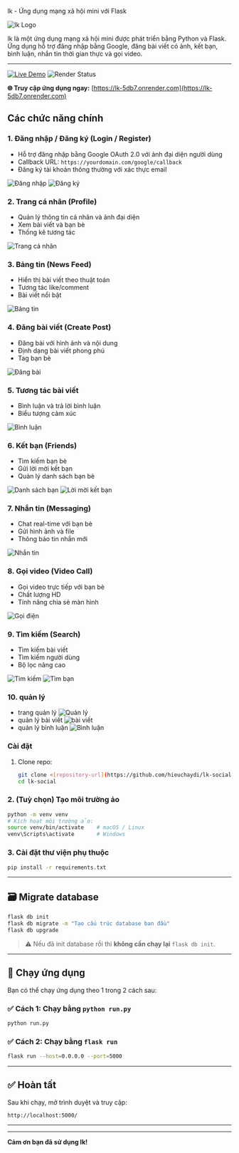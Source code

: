  lk - Ứng dụng mạng xã hội mini với Flask

![lk Logo](assets/logo.png)

lk là một ứng dụng mạng xã hội mini được phát triển bằng Python và Flask. Ứng dụng hỗ trợ đăng nhập bằng Google, đăng bài viết có ảnh, kết bạn, bình luận, nhắn tin thời gian thực và gọi video.

---
[![Live Demo](https://img.shields.io/badge/Demo-Live%20Site-brightgreen)](https://lk-5db7.onrender.com)
![Render Status](https://img.shields.io/website?down_message=offline&label=Render&up_message=online&url=https%3A%2F%2Flk-5db7.onrender.com)

**🌐 Truy cập ứng dụng ngay:** [https://lk-5db7.onrender.com](https://lk-5db7.onrender.com)

## Các chức năng chính

### 1. Đăng nhập / Đăng ký (Login / Register)
- Hỗ trợ đăng nhập bằng Google OAuth 2.0 với ảnh đại diện người dùng
- Callback URL: `https://yourdomain.com/google/callback`
- Đăng ký tài khoản thông thường với xác thực email

![Đăng nhập](assets/dangnhapgoogle.png)
![Đăng ký](assets/dangki.png)

### 2. Trang cá nhân (Profile)
- Quản lý thông tin cá nhân và ảnh đại diện
- Xem bài viết và bạn bè
- Thống kê tương tác

![Trang cá nhân](assets/profile.png)

### 3. Bảng tin (News Feed)
- Hiển thị bài viết theo thuật toán
- Tương tác like/comment
- Bài viết nổi bật

![Bảng tin](assets/newsfeed.png)

### 4. Đăng bài viết (Create Post)
- Đăng bài với hình ảnh và nội dung
- Định dạng bài viết phong phú
- Tag bạn bè

![Đăng bài](assets/dangbai.png)

### 5. Tương tác bài viết
- Bình luận và trả lời bình luận
- Biểu tượng cảm xúc

![Bình luận](assets/binhluan.png)

### 6. Kết bạn (Friends)
- Tìm kiếm bạn bè
- Gửi lời mời kết bạn
- Quản lý danh sách bạn bè

![Danh sách bạn](assets/danhsachban.png)
![Lời mời kết bạn](assets/loimoiketban.png)

### 7. Nhắn tin (Messaging)
- Chat real-time với bạn bè
- Gửi hình ảnh và file
- Thông báo tin nhắn mới

![Nhắn tin](assets/nhantin.png)

### 8. Gọi video (Video Call)
- Gọi video trực tiếp với bạn bè
- Chất lượng HD
- Tính năng chia sẻ màn hình

![Gọi điện](assets/goidien.png)

### 9. Tìm kiếm (Search)
- Tìm kiếm bài viết
- Tìm kiếm người dùng
- Bộ lọc nâng cao

![Tìm kiếm](assets/timkiem.png)
![Tìm bạn](assets/timkiembanthan.png)


### 10. quản lý
- trang quản lý
![Quản lý](assets/quanli.png)
- quản lý bài viết
![bài viết](assets/quanlibaiviet.png)
- quản lý bình luận
![Bình luận](assets/quanlybinhluan.png)






### Cài đặt

1. Clone repo:
    ```bash
    git clone <[repository-url](https://github.com/hieuchaydi/lk-social.git)>
    cd lk-social
    ```




### 2. (Tuỳ chọn) Tạo môi trường ảo

```bash
python -m venv venv
# Kích hoạt môi trường ảo:
source venv/bin/activate    # macOS / Linux
venv\Scripts\activate       # Windows
```

### 3. Cài đặt thư viện phụ thuộc

```bash
pip install -r requirements.txt
```

---

## 🗃️ Migrate database

```bash
flask db init
flask db migrate -m "Tạo cấu trúc database ban đầu"
flask db upgrade
```

> ⚠️ Nếu đã init database rồi thì **không cần chạy lại** `flask db init`.

---

## 🚀 Chạy ứng dụng

Bạn có thể chạy ứng dụng theo 1 trong 2 cách sau:

### ✅ Cách 1: Chạy bằng `python run.py`

```bash
python run.py
```

### ✅ Cách 2: Chạy bằng `flask run`

```bash
flask run --host=0.0.0.0 --port=5000
```

---

## ✅ Hoàn tất

Sau khi chạy, mở trình duyệt và truy cập:

```
http://localhost:5000/
```

---

---

**Cảm ơn bạn đã sử dụng lk!**
